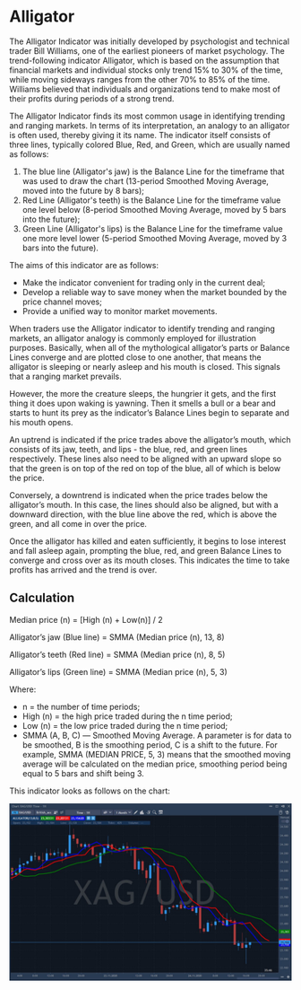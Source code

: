 # Alligator

The Alligator Indicator was initially developed by psychologist and technical trader Bill Williams, one of the earliest pioneers of market psychology. The trend-following indicator Alligator, which is based on the assumption that financial markets and individual stocks only trend 15% to 30% of the time, while moving sideways ranges from the other 70% to 85% of the time. Williams believed that individuals and organizations tend to make most of their profits during periods of a strong trend.

The Alligator Indicator finds its most common usage in identifying trending and ranging markets. In terms of its interpretation, an analogy to an alligator is often used, thereby giving it its name. The indicator itself consists of three lines, typically colored Blue, Red, and Green, which are usually named as follows:

1. The blue line \(Alligator's jaw\) is the Balance Line for the timeframe that was used to draw the chart \(13-period Smoothed Moving Average, moved into the future by 8 bars\);
2. Red Line \(Alligator's teeth\) is the Balance Line for the timeframe value one level below \(8-period Smoothed Moving Average, moved by 5 bars into the future\);
3. Green Line \(Alligator's lips\) is the Balance Line for the timeframe value one more level lower \(5-period Smoothed Moving Average, moved by 3 bars into the future\).

The aims of this indicator are as follows:

* Make the indicator convenient for trading only in the current deal;
* Develop a reliable way to save money when the market bounded by the price channel moves;
* Provide a unified way to monitor market movements.

When traders use the Alligator indicator to identify trending and ranging markets, an alligator analogy is commonly employed for illustration purposes. Basically, when all of the mythological alligator’s parts or Balance Lines converge and are plotted close to one another, that means the alligator is sleeping or nearly asleep and his mouth is closed. This signals that a ranging market prevails.

However, the more the creature sleeps, the hungrier it gets, and the first thing it does upon waking is yawning. Then it smells a bull or a bear and starts to hunt its prey as the indicator’s Balance Lines begin to separate and his mouth opens.

An uptrend is indicated if the price trades above the alligator’s mouth, which consists of its jaw, teeth, and lips - the blue, red, and green lines respectively. These lines also need to be aligned with an upward slope so that the green is on top of the red on top of the blue, all of which is below the price.

Conversely, a downtrend is indicated when the price trades below the alligator’s mouth. In this case, the lines should also be aligned, but with a downward direction, with the blue line above the red, which is above the green, and all come in over the price.

Once the alligator has killed and eaten sufficiently, it begins to lose interest and fall asleep again, prompting the blue, red, and green Balance Lines to converge and cross over as its mouth closes. This indicates the time to take profits has arrived and the trend is over.

## Calculation

Median price \(n\) = \[High \(n\) + Low\(n\)\] / 2

Alligator’s jaw \(Blue line\) = SMMA \(Median price \(n\), 13, 8\)

Alligator’s teeth \(Red line\) = SMMA \(Median price \(n\), 8, 5\)

Alligator’s lips \(Green line\) = SMMA \(Median price \(n\), 5, 3\)

Where:

* n = the number of time periods;
* High \(n\) = the high price traded during the n time period;
* Low \(n\) = the low price traded during the n time period;
* SMMA \(A, B, C\) — Smoothed Moving Average. A parameter is for data to be smoothed, B is the smoothing period, C is a shift to the future. For example, SMMA \(MEDIAN PRICE, 5, 3\) means that the smoothed moving average will be calculated on the median price, smoothing period being equal to 5 bars and shift being 3.

This indicator looks as follows on the chart:

![](../../../../.gitbook/assets/screenshot_2%20%2825%29.jpg)

